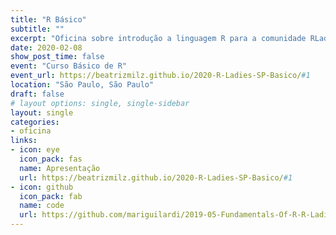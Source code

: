 ```yaml
---
title: "R Básico"
subtitle: ""
excerpt: "Oficina sobre introdução a linguagem R para a comunidade RLadies São Paulo"
date: 2020-02-08
show_post_time: false
event: "Curso Básico de R"
event_url: https://beatrizmilz.github.io/2020-R-Ladies-SP-Basico/#1
location: "São Paulo, São Paulo"
draft: false
# layout options: single, single-sidebar
layout: single
categories:
- oficina
links:
- icon: eye
  icon_pack: fas
  name: Apresentação
  url: https://beatrizmilz.github.io/2020-R-Ladies-SP-Basico/#1
- icon: github
  icon_pack: fab
  name: code
  url: https://github.com/mariguilardi/2019-05-Fundamentals-Of-R-R-LadiesSP
---
```


